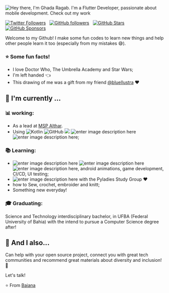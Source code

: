 ![Hey there, I'm Ghada Ragab. I'm a Flutter Developer, passionate about mobile development. Check out my work](https://i.giphy.com/media/v1.Y2lkPTc5MGI3NjExa3JqZHYwY2VpdW5tMnB2eTg0MHN4NXRzMTN1Njl4c3V5aWVqdDFjMyZlcD12MV9pbnRlcm5hbF9naWZfYnlfaWQmY3Q9Zw/IukQzorbDfxacf49tr/giphy.gif)

[![Twitter Followers](https://img.shields.io/twitter/follow/your_twitter_handle?color=0E7FC0&logo=twitter&style=for-the-badge&label=Twitter)](https://twitter.com/your_twitter_handle) &nbsp; [![GitHub followers](https://img.shields.io/github/followers/GhadaRagab?logo=GitHub&style=for-the-badge)](https://github.com/GhadaRagab) &nbsp; [![GitHub Stars](https://img.shields.io/github/stars/GhadaRagab?logo=github&style=for-the-badge)](https://github.com/GhadaRagab) &nbsp; [![GitHub Sponsors](https://img.shields.io/github/sponsors/GhadaRagab?color=BF4B8A&logo=githubsponsors&style=for-the-badge&label=Sponsor%20on%20Github)](https://github.com/sponsors/GhadaRagab)

Welcome to my Github! I make some fun codes to learn new things and help other people learn it too (especially from my mistakes :sweat_smile:).

### :star: Some fun facts!
- I love Doctor Who, The Umbrella Academy and Star Wars;
 - I'm left handed  :point_left: 
 - This drawing of me was a gift from my friend [@blueIlustra](https://www.instagram.com/blueilustra/) :heart: 

##  :calendar: I'm currently  ...

### :bar_chart: working:

- As a lead at [MSP Althar](https://www.linkedin.com/company/msp-althar).
 - Using ![Kotlin](https://img.shields.io/badge/-kotlin-006a71?&logo=kotlin) ![GitHub](https://img.shields.io/badge/-GitHub-181717?&logo=github) ![](https://img.shields.io/badge/-Git-black?style=plastic&logo=git) ![enter image description here](https://img.shields.io/badge/-Android-3e9e06?&logo=android) ![enter image description here](https://img.shields.io/badge/-gitflow-05a698?&logo=git);
 
 ### :books: Learning:
 - ![enter image description here](https://img.shields.io/badge/-Flutter-5dcede?&logo=flutter) ![enter image description here](https://img.shields.io/badge/-Dart-0d91a3?&logo=dart) ![enter image description here](https://img.shields.io/badge/-Swift-964b09?&logo=swift), android animations, game development, CI/CD, UI testing;
 - ![enter image description here](https://img.shields.io/badge/-Python-780723?&logo=python) with the Pyladies Study Group :heart:
 - how to Sew, crochet, embroider and knitt; 
 - Something new everyday! 

### :mortar_board: Graduating:
Science and Technology interdisciplinary bachelor, in UFBA (Federal University of Bahia) with the intend to pursue a Computer Science degree after!

## :speech_balloon: And I also...
Can help with your open source project, connect you with great tech communities and recommend great materials about diversity and inclusion! 🎉

Let's talk! 

⭐️ From [Baiana](https://github.com/baiana)
